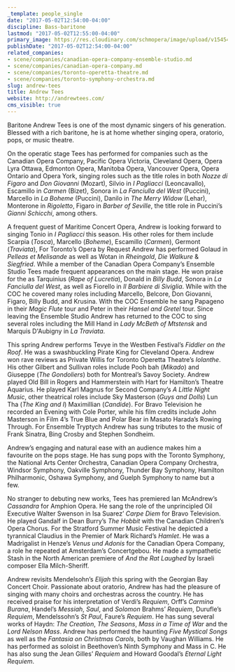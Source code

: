 ```yaml
---
_template: people_single
date: "2017-05-02T12:54:00-04:00"
discipline: Bass-baritone
lastmod: "2017-05-02T12:55:00-04:00"
primary_image: https://res.cloudinary.com/schmopera/image/upload/v1545409169/media/webhook-uploads/1493743812071/2017-05-02---Andrew-Tees.jpg.jpg
publishDate: "2017-05-02T12:54:00-04:00"
related_companies:
- scene/companies/canadian-opera-company-ensemble-studio.md
- scene/companies/canadian-opera-company.md
- scene/companies/toronto-operetta-theatre.md
- scene/companies/toronto-symphony-orchestra.md
slug: andrew-tees
title: Andrew Tees
website: http://andrewtees.com/
cms_visible: true
---
```


Baritone Andrew Tees is one of the most dynamic singers of his generation. Blessed with a rich baritone, he is at home whether singing opera, oratorio, pops, or music theatre.

On the operatic stage Tees has performed for companies such as the Canadian Opera Company, Pacific Opera Victoria, Cleveland Opera, Opera Lyra Ottawa, Edmonton Opera, Manitoba Opera, Vancouver Opera, Opera Ontario and Opera York, singing roles such as the title roles in both *Nozze di Figaro* and *Don Giovanni* (Mozart), Silvio in *I Pagliacci* (Leoncavallo), Escamillo in *Carmen* (Bizet), Sonora in *La Fanciulla del West* (Puccini), Marcello in *La Boheme* (Puccini), Danilo in *The Merry Widow* (Lehar), Monterone in *Rigoletto*, Figaro in *Barber of Seville*, the title role in Puccini’s *Gianni Schicchi*, among others.

A frequent guest of Maritime Concert Opera, Andrew is looking forward to singing Tonio in *I Pagliacci* this season. His other roles for them include Scarpia (*Tosca*), Marcello (*Boheme*), Escamillo (*Carmen*), Germont (*Traviata*), For Toronto’s Opera by Request Andrew has performed Golaud in *Pelleas et Melisande* as well as Wotan in *Rheingold*, *Die Walkure* & *Siegfried*. While a member of the Canadian Opera Company’s Ensemble Studio Tees made frequent appearances on the main stage. He won praise for the as Tarquinius (*Rape of Lucretia*), Donald in *Billy Budd*, Sonora in *La Fanciulla del West*, as well as Fiorello in *Il Barbiere di Siviglia*. While with the COC he covered many roles including Marcello, Belcore, Don Giovanni, Figaro, Billy Budd, and Krusina. With the COC Ensemble he sang Papageno in their *Magic Flute* tour and Peter in their *Hansel and Gretel* tour. Since leaving the Ensemble Studio Andrew has returned to the COC to sing several roles including the Mill Hand in *Lady McBeth of Mtstensk* and Marquis D'Aubigny in *La Traviata*.

This spring Andrew performs Tevye in the Westben Festival’s *Fiddler on the Roof*. He was a swashbuckling Pirate King for Cleveland Opera. Andrew won rave reviews as Private Willis for Toronto Operetta Theatre’s *Iolanthe*. His other Gilbert and Sullivan roles include Pooh bah (*Mikado*) and Giuseppe (*The Gondoliers*) both for Montreal’s Savoy Society. Andrew played Old Bill in Rogers and Hammerstein with Hart for Hamilton’s Theatre Aquarius. He played Karl Magnus for Second Company’s *A Little Night Music*, other theatrical roles include Sky Masterson (*Guys and Dolls*) Lun Tha (*The King and I*) Maximillian (*Candide*). For Bravo Television he recorded an Evening with Cole Porter, while his film credits include John Masterson in Film 4’s True Blue and Polar Bear in Masato Harada’s Rowing Through. For Ensemble Tryptych Andrew has sung tributes to the music of Frank Sinatra, Bing Crosby and Stephen Sondheim.

Andrew’s engaging and natural ease with an audience makes him a favourite on the pops stage. He has sung pops with the Toronto Symphony, the National Arts Center Orchestra, Canadian Opera Company Orchestra, Windsor Symphony, Oakville Symphony, Thunder Bay Symphony, Hamilton Philharmonic, Oshawa Symphony, and Guelph Symphony to name but a few.

No stranger to debuting new works, Tees has premiered Ian McAndrew’s *Cassandra* for Amphion Opera. He sang the role of the unprincipled Oil Executive Walter Swenson in Isa Suarez’ *Carpe Diem* for Bravo Television. He played Gandalf in Dean Burry’s *The Hobbit* with the Canadian Children’s Opera Chorus. For the Stratford Summer Music Festival he depicted a tyrannical Claudius in the Premier of Mark Richard’s *Hamlet*. He was a Madrigalist in Henze’s *Venus und Adonis* for the Canadian Opera Company, a role he repeated at Amsterdam’s Concertgebou. He made a sympathetic Stash in the North American premiere of *And the Rat Laughed* by Israeli composer Ella Milch-Sheriff.

Andrew revisits Mendelsohn’s *Elijah* this spring with the Georgian Bay Concert Choir. Passionate about oratorio, Andrew has had the pleasure of singing with many choirs and orchestras across the country. He has received praise for his interpretation of Verdi’s *Requiem*, Orff’s *Carmina Burana*, Handel’s *Messiah*, *Saul*, and *Solomon* Brahms’ *Requiem*, Durufle’s *Requiem*, Mendelssohn’s *St Paul*, Faure’s *Requiem*. He has sung several works of Haydn: *The Creation*, *The Seasons*, *Mass in a Time of War* and the *Lord Nelson Mass*. Andrew has performed the haunting *Five Mystical Songs* as well as the *Fantasia on Christmas Carols*, both by Vaughan Williams. He has performed as soloist in Beethoven’s Ninth Symphony and Mass in C. He has also sung the Jean Gilles’ *Requiem* and Howard Goodal’s *Eternal Light Requiem*.
